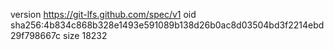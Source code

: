 version https://git-lfs.github.com/spec/v1
oid sha256:4b834c868b328e1493e591089b138d26b0ac8d03504bd3f2214ebd29f798667c
size 18232
